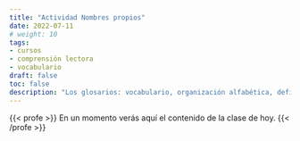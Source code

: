 ```yaml
---
title: "Actividad Nombres propios"
date: 2022-07-11
# weight: 10
tags: 
- cursos
- comprensión lectora
- vocabulario
draft: false
toc: false
description: "Los glosarios: vocabulario, organización alfabética, definiciones y sinónimos."
---
```



{{< profe >}}
En un momento verás aquí el contenido de la clase de hoy.
{{< /profe >}}
